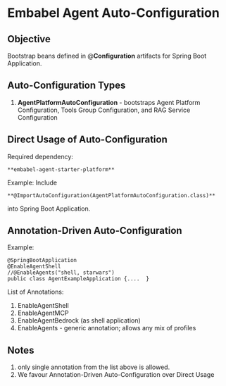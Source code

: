 # Embabel Agent Auto-Configuration

## Objective
Bootstrap beans defined in @**Configuration** artifacts for Spring Boot Application.

## Auto-Configuration Types

1. **AgentPlatformAutoConfiguration** - bootstraps Agent Platform Configuration,  Tools Group Configuration, and RAG Service Configuration


## Direct Usage of Auto-Configuration

Required dependency:

    **embabel-agent-starter-platform**

Example:
Include

    **@ImportAutoConfiguration(AgentPlatformAutoConfiguration.class)**

into Spring Boot Application.



## Annotation-Driven Auto-Configuration

Example:

    @SpringBootApplication
    @EnableAgentShell
    //@EnableAgents("shell, starwars")
    public class AgentExampleApplication {....  }

List of Annotations:

1. EnableAgentShell
2. EnableAgentMCP
3. EnableAgentBedrock (as shell application)
4. EnableAgents - generic annotation; allows any mix of profiles

## Notes
1. only single annotation from the list above is allowed.
2. We favour Annotation-Driven Auto-Configuration over Direct Usage
